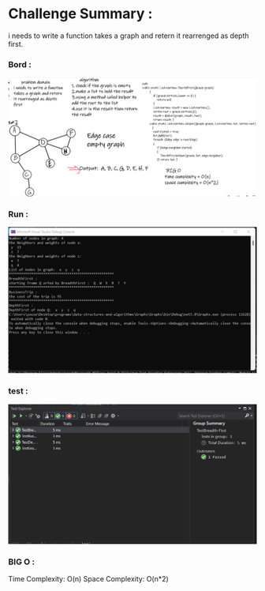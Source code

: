 # Challenge Summary :

 i needs to write a function takes a graph and retern it rearrenged as depth first.
 
### Bord :

![image](./bord.png)

### Run :

![image](./run.png)

### test :

![image](./test.png)

### BIG O :

Time Complexity: O(n)
Space Complexity: O(n*2)